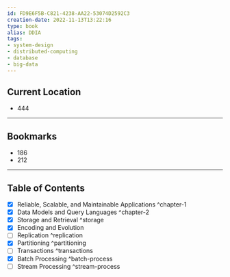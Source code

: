```yaml
---
id: FD9E6F5B-C821-4238-AA22-53074D2592C3
creation-date: 2022-11-13T13:22:16 
type: book
alias: DDIA
tags:
- system-design 
- distributed-computing 
- database 
- big-data 
---
```


## Current Location
- 444

---
## Bookmarks
- 186
- 212


---
## Table of Contents
- [x] Reliable, Scalable, and Maintainable Applications ^chapter-1
- [x] Data Models and Query Languages ^chapter-2
- [x] Storage and Retrieval ^storage
- [x] Encoding and Evolution
- [ ] Replication ^replication
- [x] Partitioning ^partitioning
- [ ] Transactions ^transactions
- [x] Batch Processing ^batch-process
- [ ] Stream Processing ^stream-process